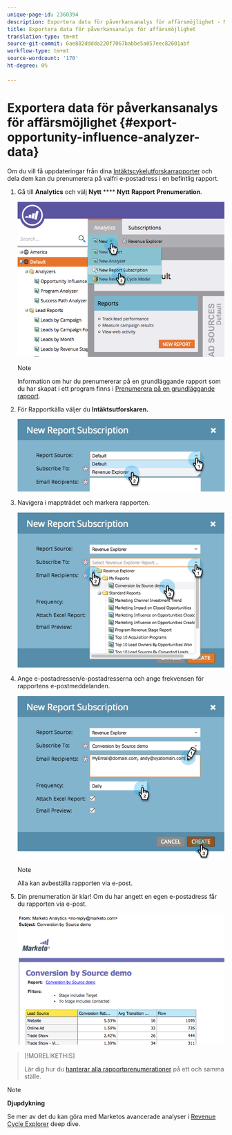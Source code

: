 ```yaml
---
unique-page-id: 2360394
description: Exportera data för påverkansanalys för affärsmöjlighet - Marketo Docs - Produktdokumentation
title: Exportera data för påverkansanalys för affärsmöjlighet
translation-type: tm+mt
source-git-commit: 6ae882dddda220f7067babbe5a057eec82601abf
workflow-type: tm+mt
source-wordcount: '170'
ht-degree: 0%

---
```



# Exportera data för påverkansanalys för affärsmöjlighet {#export-opportunity-influence-analyzer-data}

Om du vill få uppdateringar från dina [Intäktscykelutforskarrapporter](https://docs.marketo.com/display/docs/revenue+cycle+analytics) och dela dem kan du prenumerera på valfri e-postadress i en befintlig rapport.

1. Gå till **Analytics** och välj **Nytt** **** **Nytt** **Rapport** **Prenumeration**.

   ![](assets/image2014-9-17-12-3a40-3a46.png)

   >[!NOTE]
   >
   >Information om hur du prenumererar på en grundläggande rapport som du har skapat i ett program finns i [Prenumerera på en grundläggande rapport](../../../../product-docs/reporting/basic-reporting/report-subscriptions/subscribe-to-a-basic-report.md).

1. För Rapportkälla väljer du **Intäktsutforskaren.**

   ![](assets/image2014-9-17-12-3a42-3a15.png)

1. Navigera i mappträdet och markera rapporten.

   ![](assets/image2014-9-17-12-3a42-3a24.png)

1. Ange e-postadressen/e-postadresserna och ange frekvensen för rapportens e-postmeddelanden.

   ![](assets/image2014-9-17-12-3a42-3a29.png)

   >[!NOTE]
   >
   >Alla kan avbeställa rapporten via e-post.

1. Din prenumeration är klar! Om du har angett en egen e-postadress får du rapporten via e-post.

   ![](assets/image2014-9-17-12-3a42-3a53.png)

>[!MORELIKETHIS]
>
>Lär dig hur du [hanterar alla rapportprenumerationer](../../../../product-docs/reporting/basic-reporting/report-subscriptions/manage-report-subscriptions.md) på ett och samma ställe.

>[!NOTE]
>
>**Djupdykning**
>
>Se mer av det du kan göra med Marketos avancerade analyser i [Revenue Cycle Explorer](https://docs.marketo.com/display/docs/revenue+cycle+analytics) deep dive.

